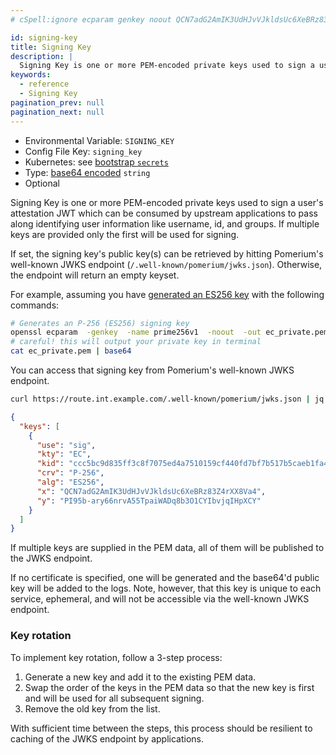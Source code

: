 ```yaml
---
# cSpell:ignore ecparam genkey noout QCN7adG2AmIK3UdHJvVJkldsUc6XeBRz83Z4rXX8Va4 ary66nrvA55TpaiWADq8b3O1CYIbvjqIHpXCY

id: signing-key
title: Signing Key
description: |
  Signing Key is one or more PEM-encoded private keys used to sign a user's attestation JWT which can be consumed by upstream applications to pass along identifying user information like username, id, and groups. If multiple keys are provided only the first will be used for signing.
keywords:
  - reference
  - Signing Key
pagination_prev: null
pagination_next: null
---
```


- Environmental Variable: `SIGNING_KEY`
- Config File Key: `signing_key`
- Kubernetes: see [bootstrap `secrets`](/docs/deploying/k8s/reference#spec)
- Type: [base64 encoded](https://en.wikipedia.org/wiki/Base64) `string`
- Optional

Signing Key is one or more PEM-encoded private keys used to sign a user's attestation JWT which can be consumed by upstream applications to pass along identifying user information like username, id, and groups. If multiple keys are provided only the first will be used for signing.

If set, the signing key's public key(s) can be retrieved by hitting Pomerium's well-known JWKS endpoint (`/.well-known/pomerium/jwks.json`). Otherwise, the endpoint will return an empty keyset.

For example, assuming you have [generated an ES256 key](https://github.com/pomerium/pomerium/blob/main/scripts/generate_self_signed_signing_key.sh) with the following commands:

```bash
# Generates an P-256 (ES256) signing key
openssl ecparam  -genkey  -name prime256v1  -noout  -out ec_private.pem
# careful! this will output your private key in terminal
cat ec_private.pem | base64
```

You can access that signing key from Pomerium's well-known JWKS endpoint.

```bash
curl https://route.int.example.com/.well-known/pomerium/jwks.json | jq
```

```json
{
  "keys": [
    {
      "use": "sig",
      "kty": "EC",
      "kid": "ccc5bc9d835ff3c8f7075ed4a7510159cf440fd7bf7b517b5caeb1fa419ee6a1",
      "crv": "P-256",
      "alg": "ES256",
      "x": "QCN7adG2AmIK3UdHJvVJkldsUc6XeBRz83Z4rXX8Va4",
      "y": "PI95b-ary66nrvA55TpaiWADq8b3O1CYIbvjqIHpXCY"
    }
  ]
}
```

If multiple keys are supplied in the PEM data, all of them will be published to the JWKS endpoint.

If no certificate is specified, one will be generated and the base64'd public key will be added to the logs. Note, however, that this key is unique to each service, ephemeral, and will not be accessible via the well-known JWKS endpoint.

### Key rotation

To implement key rotation, follow a 3-step process:

1. Generate a new key and add it to the existing PEM data.
2. Swap the order of the keys in the PEM data so that the new key is first and will be used for all subsequent signing.
3. Remove the old key from the list.

With sufficient time between the steps, this process should be resilient to caching of the JWKS endpoint by applications.
